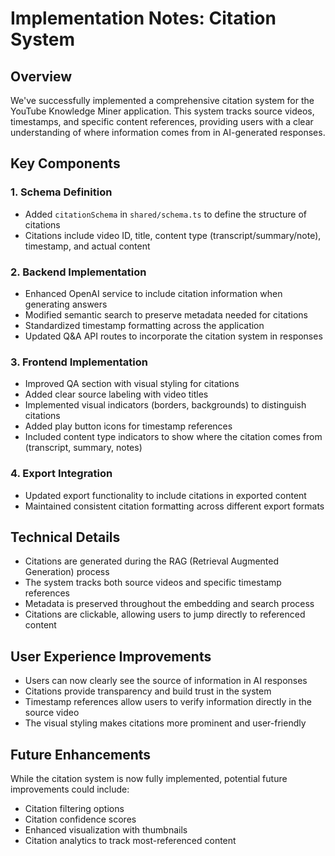 # Implementation Notes: Citation System

## Overview

We've successfully implemented a comprehensive citation system for the YouTube Knowledge Miner application. This system tracks source videos, timestamps, and specific content references, providing users with a clear understanding of where information comes from in AI-generated responses.

## Key Components

### 1. Schema Definition
- Added `citationSchema` in `shared/schema.ts` to define the structure of citations
- Citations include video ID, title, content type (transcript/summary/note), timestamp, and actual content

### 2. Backend Implementation
- Enhanced OpenAI service to include citation information when generating answers
- Modified semantic search to preserve metadata needed for citations
- Standardized timestamp formatting across the application
- Updated Q&A API routes to incorporate the citation system in responses

### 3. Frontend Implementation
- Improved QA section with visual styling for citations
- Added clear source labeling with video titles
- Implemented visual indicators (borders, backgrounds) to distinguish citations
- Added play button icons for timestamp references
- Included content type indicators to show where the citation comes from (transcript, summary, notes)

### 4. Export Integration
- Updated export functionality to include citations in exported content
- Maintained consistent citation formatting across different export formats

## Technical Details

- Citations are generated during the RAG (Retrieval Augmented Generation) process
- The system tracks both source videos and specific timestamp references
- Metadata is preserved throughout the embedding and search process
- Citations are clickable, allowing users to jump directly to referenced content

## User Experience Improvements

- Users can now clearly see the source of information in AI responses
- Citations provide transparency and build trust in the system
- Timestamp references allow users to verify information directly in the source video
- The visual styling makes citations more prominent and user-friendly

## Future Enhancements

While the citation system is now fully implemented, potential future improvements could include:
- Citation filtering options
- Citation confidence scores
- Enhanced visualization with thumbnails
- Citation analytics to track most-referenced content